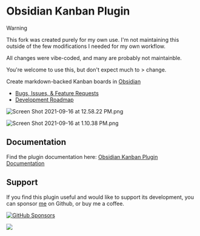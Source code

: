 # Obsidian Kanban Plugin

> [!WARNING]
> This fork was created purely for my own use. I'm not maintaining this outside of the few
> modifications I needed for my own workflow.
>
> All changes were vibe-coded, and many are probably not maintainble.
>
> You're welcome to use this, but don't expect much to > change.

Create markdown-backed Kanban boards in [Obsidian](https://obsidian.md/)

- [Bugs, Issues, & Feature Requests](https://github.com/mgmeyers/obsidian-kanban/issues)
- [Development Roadmap](https://github.com/mgmeyers/obsidian-kanban/projects/1)

![Screen Shot 2021-09-16 at 12.58.22 PM.png](https://github.com/mgmeyers/obsidian-kanban/blob/main/docs/Assets/Screen%20Shot%202021-09-16%20at%2012.58.22%20PM.png)

![Screen Shot 2021-09-16 at 1.10.38 PM.png](https://github.com/mgmeyers/obsidian-kanban/blob/main/docs/Assets/Screen%20Shot%202021-09-16%20at%201.10.38%20PM.png)

## Documentation

Find the plugin documentation here: [Obsidian Kanban Plugin Documentation](https://publish.obsidian.md/kanban/)

## Support

If you find this plugin useful and would like to support its development, you can sponsor [me](https://github.com/mgmeyers) on Github, or buy me a coffee.

[![GitHub Sponsors](https://img.shields.io/github/sponsors/mgmeyers?label=Sponsor&logo=GitHub%20Sponsors&style=for-the-badge)](https://github.com/sponsors/mgmeyers)

<a href="https://www.buymeacoffee.com/mgme"><img src="https://img.buymeacoffee.com/button-api/?text=Buy me a coffee&emoji=&slug=mgme&button_colour=5F7FFF&font_colour=ffffff&font_family=Lato&outline_colour=000000&coffee_colour=FFDD00"></a>
